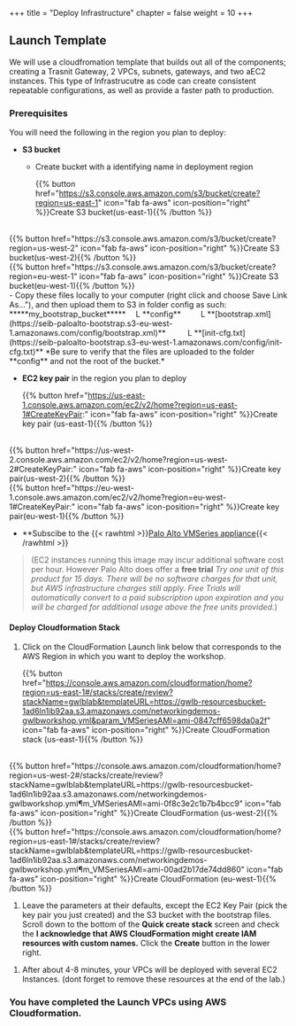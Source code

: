 +++
title = "Deploy Infrastructure"
chapter = false
weight = 10
+++

## Launch Template

We will use a cloudfromation template that builds out all of the components; creating a Trasnit Gateway, 2 VPCs, subnets, gateways, and two aEC2 instances. This type of Infrastrucutre as code can create consistent repeatable configurations, as well as provide a faster path to production.

### Prerequisites ###
You will need the following in the region you plan to deploy:
- **S3 bucket** 
  - Create bucket with a identifying name in deployment region

    {{% button href="https://s3.console.aws.amazon.com/s3/bucket/create?region=us-east-1" icon="fab fa-aws" icon-position="right" %}}Create S3 bucket(us-east-1){{% /button %}}
<br />
    {{% button href="https://s3.console.aws.amazon.com/s3/bucket/create?region=us-west-2" icon="fab fa-aws" icon-position="right" %}}Create S3 bucket(us-west-2){{% /button %}}
<br />
    {{% button href="https://s3.console.aws.amazon.com/s3/bucket/create?region=eu-west-1" icon="fab fa-aws" icon-position="right" %}}Create S3 bucket(eu-west-1){{% /button %}}
<br />
  - Copy these files locally to your computer (right click and choose Save Link As..."), and then upload them to S3 in folder config as such:
  *****my_bootstrap_bucket*****
      L **config**
          L **[bootstrap.xml](https://seib-paloalto-bootstrap.s3-eu-west-1.amazonaws.com/config/bootstrap.xml)**
          L **[init-cfg.txt](https://seib-paloalto-bootstrap.s3-eu-west-1.amazonaws.com/config/init-cfg.txt)**
    *Be sure to verify that the files are uploaded to the folder **config** and not the root of the bucket.*
    


- **EC2 key pair** in the region you plan to deploy

    {{% button href="https://us-east-1.console.aws.amazon.com/ec2/v2/home?region=us-east-1#CreateKeyPair:" icon="fab fa-aws" icon-position="right" %}}Create key pair (us-east-1){{% /button %}}
<br />
    {{% button href="https://us-west-2.console.aws.amazon.com/ec2/v2/home?region=us-west-2#CreateKeyPair:" icon="fab fa-aws" icon-position="right" %}}Create key pair(us-west-2){{% /button %}}
<br />
    {{% button href="https://eu-west-1.console.aws.amazon.com/ec2/v2/home?region=eu-west-1#CreateKeyPair:" icon="fab fa-aws" icon-position="right" %}}Create key pair(eu-west-1){{% /button %}}
<br />

- **Subscibe to the {{< rawhtml >}}<a href="https://aws.amazon.com/marketplace/pp/B083LH64T3?ref_=srh_res_product_title" target="_blank">Palo Alto VMSeries appliance</a>{{< /rawhtml >}}

>(EC2 instances running this image may incur additional software cost per hour. However Palo Alto does offer a **free trial** *Try one unit of this product for 15 days. There will be no software charges for that unit, but AWS infrastructure charges still apply. Free Trials will automatically convert to a paid subscription upon expiration and you will be charged for additional usage above the free units provided.*)

#### Deploy Cloudformation Stack
1. Click on the CloudFormation Launch link below that corresponds to the AWS Region in which you want to deploy the workshop.

    {{% button href="https://console.aws.amazon.com/cloudformation/home?region=us-east-1#/stacks/create/review?stackName=gwlblab&templateURL=https://gwlb-resourcesbucket-1ad6ln1ib92aa.s3.amazonaws.com/networkingdemos-gwlbworkshop.yml&param_VMSeriesAMI=ami-0847cff6598da0a2f" icon="fab fa-aws" icon-position="right" %}}Create CloudFormation stack (us-east-1){{% /button %}}
<br />
    {{% button href="https://console.aws.amazon.com/cloudformation/home?region=us-west-2#/stacks/create/review?stackName=gwlblab&templateURL=https://gwlb-resourcesbucket-1ad6ln1ib92aa.s3.amazonaws.com/networkingdemos-gwlbworkshop.yml&param_VMSeriesAMI=ami-0f8c3e2c1b7b4bcc9" icon="fab fa-aws" icon-position="right" %}}Create CloudFormation (us-west-2){{% /button %}}
<br />
    {{% button href="https://console.aws.amazon.com/cloudformation/home?region=us-east-1#/stacks/create/review?stackName=gwlblab&templateURL=https://gwlb-resourcesbucket-1ad6ln1ib92aa.s3.amazonaws.com/networkingdemos-gwlbworkshop.yml&param_VMSeriesAMI=ami-00ad2b17de74dd860" icon="fab fa-aws" icon-position="right" %}}Create CloudFormation (eu-west-1){{% /button %}}
<br />



1. Leave the parameters at their defaults, except the EC2 Key Pair (pick the key pair you just created) and the S3 bucket with the bootstrap files. Scroll down to the bottom of the **Quick create stack** screen and check the **I acknowledge that AWS CloudFormation might create IAM resources with custom names.** Click the **Create** button in the lower right.

1) After about 4-8 minutes, your VPCs will be deployed with several EC2 Instances. (dont forget to remove these resources at the end of the lab.)

### You have completed the Launch VPCs using AWS Cloudformation.

